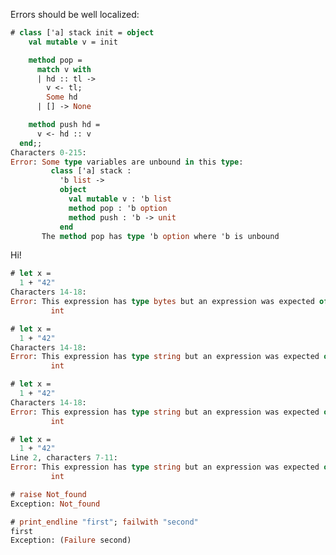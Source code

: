 Errors should be well localized:

```ocaml version<4.08
# class ['a] stack init = object
    val mutable v = init

    method pop =
      match v with
      | hd :: tl ->
        v <- tl;
        Some hd
      | [] -> None

    method push hd =
      v <- hd :: v
  end;;
Characters 0-215:
Error: Some type variables are unbound in this type:
         class ['a] stack :
           'b list ->
           object
             val mutable v : 'b list
             method pop : 'b option
             method push : 'b -> unit
           end
       The method pop has type 'b option where 'b is unbound
```

Hi!


```ocaml version=4.02
# let x =
  1 + "42"
Characters 14-18:
Error: This expression has type bytes but an expression was expected of type
         int
```

```ocaml version=4.06
# let x =
  1 + "42"
Characters 14-18:
Error: This expression has type string but an expression was expected of type
         int
```

```ocaml version=4.07
# let x =
  1 + "42"
Characters 14-18:
Error: This expression has type string but an expression was expected of type
         int
```

```ocaml version>=4.08
# let x =
  1 + "42"
Line 2, characters 7-11:
Error: This expression has type string but an expression was expected of type
         int
```

```ocaml non-deterministic=output,version>=4.09
# raise Not_found
Exception: Not_found
```

```ocaml
# print_endline "first"; failwith "second"
first
Exception: (Failure second)
```
